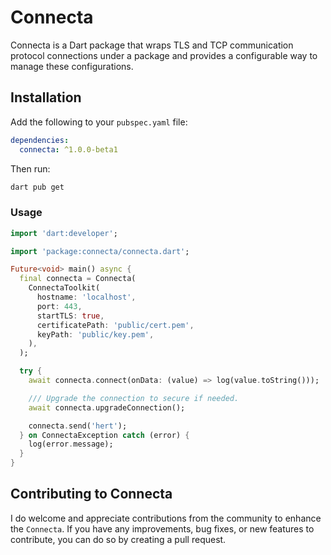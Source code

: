 # Connecta

Connecta is a Dart package that wraps TLS and TCP communication protocol connections under a package and provides a configurable way to manage these configurations.

## Installation

Add the following to your `pubspec.yaml` file:

```yaml
dependencies:
  connecta: ^1.0.0-beta1
```

Then run:

```bash
dart pub get
```

### Usage

```dart
import 'dart:developer';

import 'package:connecta/connecta.dart';

Future<void> main() async {
  final connecta = Connecta(
    ConnectaToolkit(
      hostname: 'localhost',
      port: 443,
      startTLS: true,
      certificatePath: 'public/cert.pem',
      keyPath: 'public/key.pem',
    ),
  );

  try {
    await connecta.connect(onData: (value) => log(value.toString()));

    /// Upgrade the connection to secure if needed.
    await connecta.upgradeConnection();

    connecta.send('hert');
  } on ConnectaException catch (error) {
    log(error.message);
  }
}
```

## Contributing to Connecta

I do welcome and appreciate contributions from the community to enhance the `Connecta`. If you have any improvements, bug fixes, or new features to contribute, you can do so by creating a pull request.
